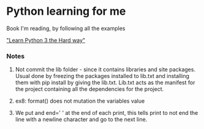 # Python learning for me

Book I'm reading, by following all the examples

["Learn Python 3 the Hard way"](https://learning.oreilly.com/library/view/learn-python-3)

### Notes

1. Not commit the lib folder - since it contains libraries and site packages. Usual done by freezing the packages installed to lib.txt and installing them with pip install by giving the lib.txt. Lib.txt acts as the manifest for the project containing all the dependencies for the project.


2. ex8: format() does not mutation the variables value

3. We put and end=' ' at the end of each print, this tells print to not end the line with a newline character and go to the next line.
